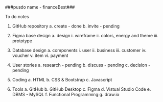 ###pusdo name - financeBest###

To do notes

1. GitHub repository
    a. create - done
    b. invite - pending


2. Figma base design
    a. design
        i.      wireframe
        ii.     colors, energy and theme
        iii.    prototype

3. Database design
    a. components
        i.      user
        ii.     business
        iii.    customer
        iv.     voucher
        v.      item
        vi.     payment

4. User stories
    a. research     - pending
    b. discuss      - pending
    c. decision     - pending

5. Coding
    a. HTML
    b. CSS & Bootstrap
    c. Javascript

6. Tools
    a. GitHub
    b. GitHub Desktop
    c. Figma
    d. Vistual Studio Code
    e. DBMS - MySQL
    f. Functional Programming
    g. draw.io
